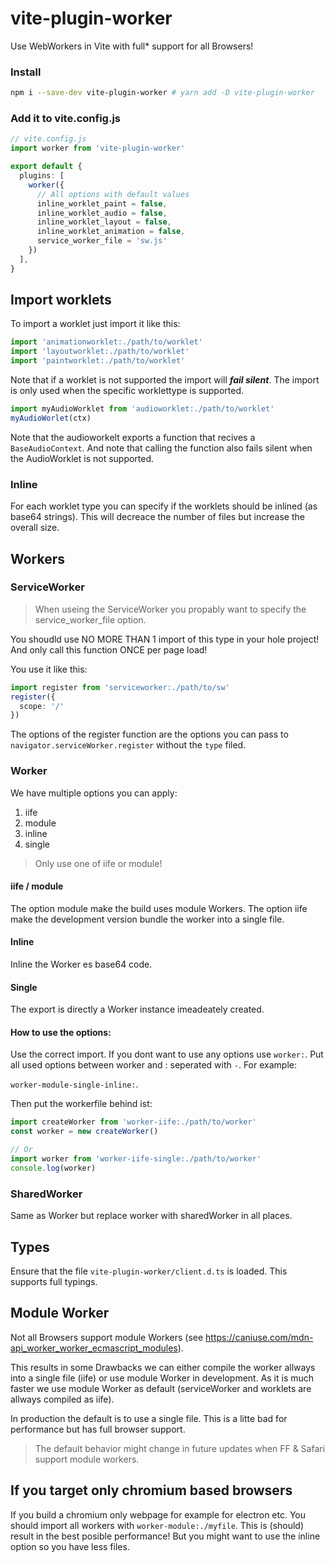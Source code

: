 # vite-plugin-worker

Use WebWorkers in Vite with full* support for all Browsers!

### Install

```sh
npm i --save-dev vite-plugin-worker # yarn add -D vite-plugin-worker
```

### Add it to vite.config.js

```ts
// vite.config.js
import worker from 'vite-plugin-worker'

export default {
  plugins: [
    worker({
      // All options with default values
      inline_worklet_paint = false,
      inline_worklet_audio = false,
      inline_worklet_layout = false,
      inline_worklet_animation = false,
      service_worker_file = 'sw.js'
    })
  ],
}
```
## Import worklets

To import a worklet just import it like this:
```ts
import 'animationworklet:./path/to/worklet'
import 'layoutworklet:./path/to/worklet'
import 'paintworklet:./path/to/worklet'
```

Note that if a worklet is not supported the import will ***fail silent***. The import is only used when the specific worklettype is supported.


```ts
import myAudioWorklet from 'audioworklet:./path/to/worklet'
myAudioWorlet(ctx)
```

Note that the audioworkelt exports a function that recives a `BaseAudioContext`. And note that calling the function also fails silent when the AudioWorklet is not supported.

### Inline
For each worklet type you can specify if the worklets should be inlined (as base64 strings). This will decreace the number of files but increase the overall size.

## Workers
### ServiceWorker
> When useing the ServiceWorker you propably want to specify the service_worker_file option.

You shoudld use NO MORE THAN 1 import of this type in your hole project! And only call this function ONCE per page load!

You use it like this:

```ts
import register from 'serviceworker:./path/to/sw'
register({
  scope: '/'
})
```

The options of the register function are the options you can pass to `navigator.serviceWorker.register` without the `type` filed.

### Worker
We have multiple options you can apply:
1. iife
2. module
3. inline
4. single

> Only use one of iife or module!

#### iife / module
The option module make the build uses module Workers.
The option iife make the development version bundle the worker into a single file.

#### Inline
Inline the Worker es base64 code.

#### Single
The export is directly a Worker instance imeadeately created.

#### How to use the options:

Use the correct import. If you dont want to use any options use `worker:`. Put all used options between worker and : seperated with `-`. For example:

`worker-module-single-inline:`. 


Then put the workerfile behind ist:


```ts
import createWorker from 'worker-iife:./path/to/worker'
const worker = new createWorker()

// Or
import worker from 'worker-iife-single:./path/to/worker'
console.log(worker)
```



### SharedWorker
Same as Worker but replace worker with sharedWorker in all places.


## Types
Ensure that the file `vite-plugin-worker/client.d.ts` is loaded. This supports full typings.


## Module Worker
Not all Browsers support module Workers (see https://caniuse.com/mdn-api_worker_worker_ecmascript_modules).

This results in some Drawbacks we can either compile the worker allways into a single file (iife) or use module Worker in development. As it is much faster we use module Worker as default (serviceWorker and worklets are allways compiled as iife).

In production the default is to use a single file. This is a litte bad for performance but has full browser support.

> The default behavior might change in future updates when FF & Safari support module workers.

## If you target only chromium based browsers
If you build a chromium only webpage for example for electron etc. You should import all workers with `worker-module:./myfile`. This is (should) result in the best posible performance! But you might want to use the inline option so you have less files.
